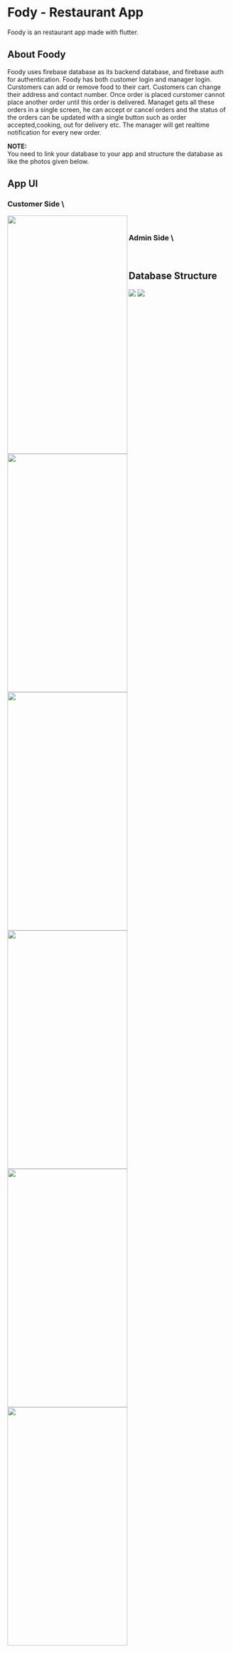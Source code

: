 # Fody - Restaurant App

Foody is an restaurant app made with flutter.

## About Foody

Foody uses firebase database as its backend database, and firebase auth for authentication. Foody has both customer login and manager login. Curstomers can add or remove food to their cart. Customers can change their address and contact number. Once order is placed curstomer cannot place another order until this order is delivered. Managet gets all these orders in a single screen, he can accept or cancel orders and the status of the orders can be updated with a single button such as order accepted,cooking, out for delivery etc. The manager will get realtime notification for every new order.


**NOTE:** \
You need to link your database to your app and structure the database as like the photos given below.


## App UI

### Customer Side \
<img src="https://github.com/Premmmm/Foody-Restaurant-App/blob/master/assets/screenshots/loginscreen.jpg" align="left" height="535" width="270" />
<img src="https://github.com/Premmmm/Foody-Restaurant-App/blob/master/assets/screenshots/menuscreen.jpg" align="left" height="535" width="270" />
<img src="https://github.com/Premmmm/Foody-Restaurant-App/blob/master/assets/screenshots/currentitem.jpg" align="left" height="535" width="270" />
<br><img src="https://github.com/Premmmm/Foody-Restaurant-App/blob/master/assets/screenshots/ordersscreen.jpg" align="left" height="535" width="270" />

### Admin Side \
<img src="https://github.com/Premmmm/Foody-Restaurant-App/blob/master/assets/screenshots/adminOrder.jpg" align="left" height="535" width="270" />
<br \><img src="https://github.com/Premmmm/Foody-Restaurant-App/blob/master/assets/screenshots/acceptedOrders.jpg" align="left" height="535" width="270" />

## Database Structure

<img src="https://github.com/Premmmm/Foody-Restaurant-App/blob/master/assets/database%20structure/foody%20database%201.png"/>
<img src="https://github.com/Premmmm/Foody-Restaurant-App/blob/master/assets/database%20structure/foody%20database%202.png"/>

